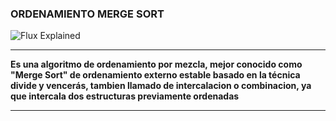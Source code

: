 
### ORDENAMIENTO MERGE SORT ###

![Flux Explained](https:https://idea-instructions.com/merge-sort.png)

---
__Es una algoritmo de ordenamiento por mezcla, mejor conocido como "Merge Sort"
  de ordenamiento externo estable basado en la técnica divide y vencerás, tambien llamado 
  de intercalacion o combinacion, ya que intercala dos estructuras previamente ordenadas__
  
---
  
  
